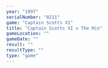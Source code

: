 ```yaml
---
year: "1997"
serialNumber: "0211" 
game: "Captain Scotts XI"
title: "Captain Scotts XI v The Min"
gameLocation: ""
gameDate: ""
result: ""
resultType: ""
type: "game"
---
```

